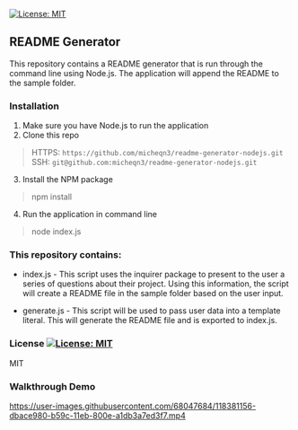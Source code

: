 [![License: MIT](https://img.shields.io/badge/License-MIT-yellow.svg)](https://opensource.org/licenses/MIT)
## README Generator 

This repository contains a README generator that is run through the command line using Node.js. 
The application will append the README to the sample folder.

### Installation 

1. Make sure you have Node.js to run the application
2. Clone this repo
> HTTPS: `https://github.com/micheqn3/readme-generator-nodejs.git` <br>
> SSH: `git@github.com:micheqn3/readme-generator-nodejs.git`
3. Install the NPM package 
> npm install
4. Run the application in command line 
> node index.js

### This repository contains: 

  - index.js - This script uses the inquirer package to present to the user a series of questions about their project.
  Using this information, the script will create a README file in the sample folder based on the user input.

  - generate.js - This script will be used to pass user data into a template literal. This will generate the README file and is exported 
  to index.js.

### License [![License: MIT](https://img.shields.io/badge/License-MIT-yellow.svg)](https://opensource.org/licenses/MIT)

MIT 

### Walkthrough Demo


https://user-images.githubusercontent.com/68047684/118381156-dbace980-b59c-11eb-800e-a1db3a7ed3f7.mp4

